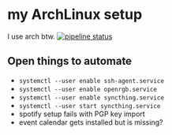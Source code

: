 # my ArchLinux setup

I use arch btw. [![pipeline status](https://gitlab.com/clemak27/linux_setup/badges/master/pipeline.svg)](https://gitlab.com/clemak27/linux_setup/commits/master)

## Open things to automate

- `systemctl --user enable ssh-agent.service`
- `systemctl --user enable openrgb.service`
- `systemctl --user enable syncthing.service`
- `systemctl --user start syncthing.service`
- spotify setup fails with PGP key import
- event calendar gets installed but is missing?
